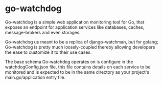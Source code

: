 # go-watchdog
Go-watchdog is a simple web application monitoring tool for Go, that exposes an endpoint for application services like databases, caches, message-brokers and even storages.


Go-watchdog us meant to be a replica of django-watchman, but for golang; Go-watchdog is pretty much loosely-coupled thereby allowing developers the ease to customize it to their use cases.

The base schema Go-watchdog operates on is configure in the watchdogConfig.json file, this file contains details on each service to be monitored and is expected to be in the same directory as your project's main.go/application entry file.
